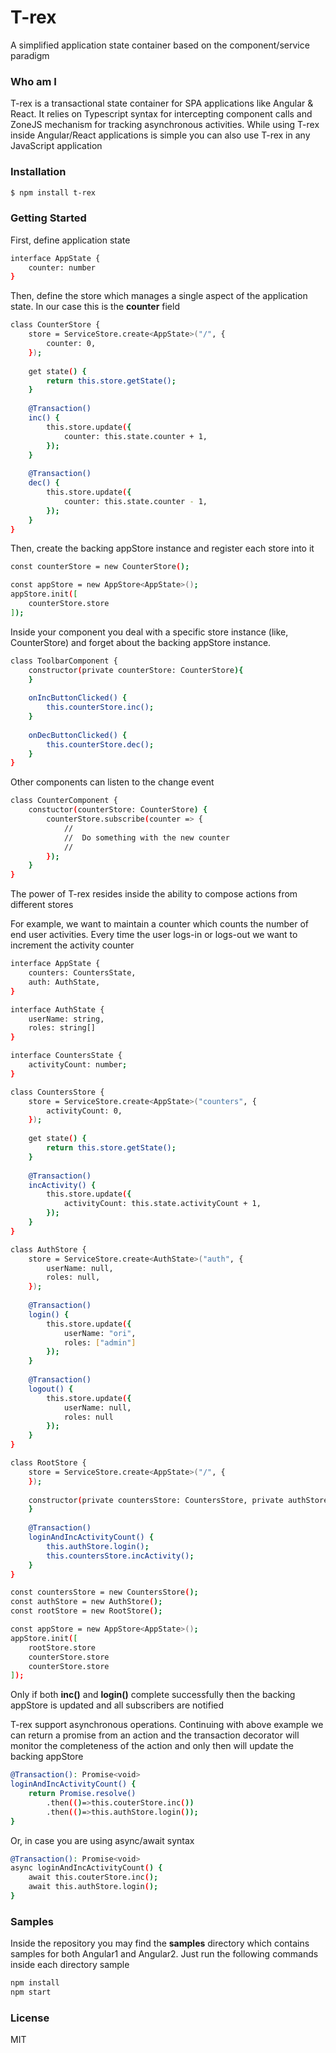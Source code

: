 # T-rex

A simplified application state container based on the component/service paradigm

### Who am I

T-rex is a transactional state container for SPA applications like Angular & React.
It relies on Typescript syntax for intercepting component calls and ZoneJS mechanism for
tracking asynchronous activities.
While using T-rex inside Angular/React applications is simple you can also use T-rex
in any JavaScript application

### Installation

```sh
$ npm install t-rex
```

### Getting Started

First, define application state

```sh
interface AppState {
    counter: number
}
```
Then, define the store which manages a single aspect of the application state. In our case this is the **counter** field

```sh
class CounterStore {
    store = ServiceStore.create<AppState>("/", {
        counter: 0,
    });
    
    get state() {
        return this.store.getState();
    }
    
    @Transaction()
    inc() {
        this.store.update({
            counter: this.state.counter + 1,
        });
    }
    
    @Transaction()
    dec() {
        this.store.update({
            counter: this.state.counter - 1,
        });
    }
}
```

Then, create the backing appStore instance and register each store into it

```sh
const counterStore = new CounterStore();

const appStore = new AppStore<AppState>();
appStore.init([
    counterStore.store
]);
```

Inside your component you deal with a specific store instance (like, CounterStore) and forget about the backing appStore instance.

```sh
class ToolbarComponent {
    constructor(private counterStore: CounterStore){
    }
    
    onIncButtonClicked() {
        this.counterStore.inc();
    }
    
    onDecButtonClicked() {
        this.counterStore.dec();
    }
}
```

Other components can listen to the change event 

```sh
class CounterComponent {
    constuctor(counterStore: CounterStore) {
        counterStore.subscribe(counter => {
            //
            //  Do something with the new counter
            //
        });
    }
}
```

The power of T-rex resides inside the ability to compose actions from different stores

For example, we want to maintain a counter which counts the number of end user activities. Every time the user logs-in or logs-out we want to increment the activity counter

```sh
interface AppState {
    counters: CountersState,
    auth: AuthState,
}

interface AuthState {
    userName: string,
    roles: string[]
}

interface CountersState {
    activityCount: number;
}

class CountersStore {
    store = ServiceStore.create<AppState>("counters", {
        activityCount: 0,
    });
    
    get state() {
        return this.store.getState();
    }
    
    @Transaction()
    incActivity() {
        this.store.update({
            activityCount: this.state.activityCount + 1,
        });
    }
}

class AuthStore {
    store = ServiceStore.create<AuthState>("auth", {
        userName: null,
        roles: null,
    });
    
    @Transaction()
    login() {
        this.store.update({
            userName: "ori",
            roles: ["admin"]
        });
    }
    
    @Transaction()
    logout() {
        this.store.update({
            userName: null,
            roles: null
        });
    }
}

class RootStore {
    store = ServiceStore.create<AppState>("/", {
    });
    
    constructor(private countersStore: CountersStore, private authStore: AuthStore){
    }
    
    @Transaction()
    loginAndIncActivityCount() {
        this.authStore.login();
        this.countersStore.incActivity();
    }
}

const countersStore = new CountersStore();
const authStore = new AuthStore();
const rootStore = new RootStore();

const appStore = new AppStore<AppState>();
appStore.init([
    rootStore.store
    counterStore.store
    counterStore.store
]);
```

Only if both **inc()** and **login()** complete successfully then the backing appStore is updated and all subscribers are notified

T-rex support asynchronous operations. Continuing with above example we can return a promise from an action and the transaction decorator will monitor the completeness of the action and only then will update the backing appStore

```sh
@Transaction(): Promise<void>
loginAndIncActivityCount() {
    return Promise.resolve()
        .then(()=>this.couterStore.inc())
        .then(()=>this.authStore.login());
}
```

Or, in case you are using async/await syntax

```sh
@Transaction(): Promise<void>
async loginAndIncActivityCount() {
    await this.couterStore.inc();
    await this.authStore.login();
}
```

### Samples
Inside the repository you may find the **samples** directory which contains samples for both Angular1 and Angular2. Just run the following commands inside each directory sample
```sh
npm install
npm start
```

### License

MIT
